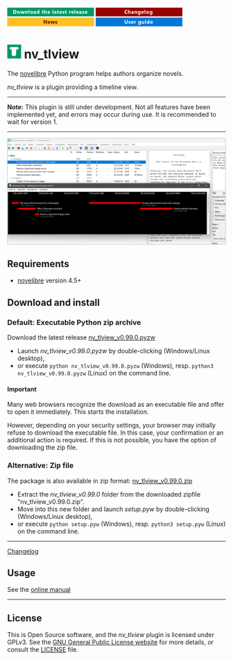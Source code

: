 [![Download the latest release](docs/img/download-button.png)](https://github.com/peter88213/nv_tlview/raw/main/dist/nv_tlview_v0.99.0.pyzw)
[![Changelog](docs/img/changelog-button.png)](docs/changelog.md)
[![News](docs/img/news-button.png)](https://github.com/peter88213/novelibre/discussions/1)
[![Online help](docs/img/help-button.png)](docs/usage.md)


# ![Y](icons/tLogo32.png) nv_tlview

The [novelibre](https://github.com/peter88213/novelibre/) Python program helps authors organize novels.  

*nv_tlview* is a plugin providing a timeline view. 

---

**Note:** This plugin is still under development. Not all features have been implemented yet, and errors may occur during use. 
It is recommended to wait for version 1.

---

![Screenshot](docs/Screenshots/screen01.png)

## Requirements

- [novelibre](https://github.com/peter88213/novelibre/) version 4.5+

## Download and install

### Default: Executable Python zip archive

Download the latest release [nv_tlview_v0.99.0.pyzw](https://github.com/peter88213/nv_tlview/raw/main/dist/nv_tlview_v0.99.0.pyzw)

- Launch *nv_tlview_v0.99.0.pyzw* by double-clicking (Windows/Linux desktop),
- or execute `python nv_tlview_v0.99.0.pyzw` (Windows), resp. `python3 nv_tlview_v0.99.0.pyzw` (Linux) on the command line.

#### Important

Many web browsers recognize the download as an executable file and offer to open it immediately. 
This starts the installation.

However, depending on your security settings, your browser may 
initially  refuse  to download the executable file. 
In this case, your confirmation or an additional action is required. 
If this is not possible, you have the option of downloading 
the zip file. 


### Alternative: Zip file

The package is also available in zip format: [nv_tlview_v0.99.0.zip](https://github.com/peter88213/nv_tlview/raw/main/dist/nv_tlview_v0.99.0.zip)

- Extract the *nv_tlview_v0.99.0* folder from the downloaded zipfile "nv_tlview_v0.99.0.zip".
- Move into this new folder and launch *setup.pyw* by double-clicking (Windows/Linux desktop), 
- or execute `python setup.pyw` (Windows), resp. `python3 setup.pyw` (Linux) on the command line.

---

[Changelog](docs/changelog.md)

## Usage

See the [online manual](docs/usage.md)

---

## License

This is Open Source software, and the *nv_tlview* plugin is licensed under GPLv3. See the
[GNU General Public License website](https://www.gnu.org/licenses/gpl-3.0.en.html) for more
details, or consult the [LICENSE](https://github.com/peter88213/nv_tlview/blob/main/LICENSE) file.
